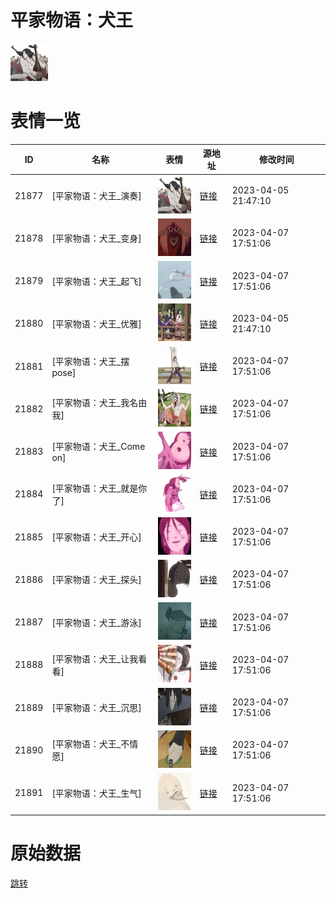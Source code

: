 # 平家物语：犬王

<img src="./cover.png" height="60" alt="cover" />

# 表情一览

|ID|名称|表情|源地址|修改时间|
|----|----|----|----|----|
|21877|[平家物语：犬王_演奏]|<img src="./pic/021877_%5B平家物语：犬王_演奏%5D.png" height="60" alt="演奏"/>|[链接](https://i0.hdslb.com/bfs/emote/4a9122ecfeda7dc534e87eb802e9bea30921c11d.png)|2023-04-05 21:47:10|
|21878|[平家物语：犬王_变身]|<img src="./pic/021878_%5B平家物语：犬王_变身%5D.png" height="60" alt="变身"/>|[链接](https://i0.hdslb.com/bfs/emote/f0d52f15263e6af4a2354e24fa2e09e9be9c1d38.png)|2023-04-07 17:51:06|
|21879|[平家物语：犬王_起飞]|<img src="./pic/021879_%5B平家物语：犬王_起飞%5D.png" height="60" alt="起飞"/>|[链接](https://i0.hdslb.com/bfs/emote/12a71a65a41343a6fc70574b3c3233e1a95d2ae5.png)|2023-04-07 17:51:06|
|21880|[平家物语：犬王_优雅]|<img src="./pic/021880_%5B平家物语：犬王_优雅%5D.png" height="60" alt="优雅"/>|[链接](https://i0.hdslb.com/bfs/emote/5f19ea84d12311cf7ba7603e516d61d40f89fcf5.png)|2023-04-05 21:47:10|
|21881|[平家物语：犬王_摆pose]|<img src="./pic/021881_%5B平家物语：犬王_摆pose%5D.png" height="60" alt="摆pose"/>|[链接](https://i0.hdslb.com/bfs/emote/9dc2523770d4771ccf01735bd34a4c045384d67d.png)|2023-04-07 17:51:06|
|21882|[平家物语：犬王_我名由我]|<img src="./pic/021882_%5B平家物语：犬王_我名由我%5D.png" height="60" alt="我名由我"/>|[链接](https://i0.hdslb.com/bfs/emote/0afe21335c38a75edf57e46093a2ca8256b0f476.png)|2023-04-07 17:51:06|
|21883|[平家物语：犬王_Come on]|<img src="./pic/021883_%5B平家物语：犬王_Come on%5D.png" height="60" alt="Come on"/>|[链接](https://i0.hdslb.com/bfs/emote/014c56f33b9c66278ccf8b52bf3fc668e7e0dea5.png)|2023-04-07 17:51:06|
|21884|[平家物语：犬王_就是你了]|<img src="./pic/021884_%5B平家物语：犬王_就是你了%5D.png" height="60" alt="就是你了"/>|[链接](https://i0.hdslb.com/bfs/emote/ba07e2abd57b11e64aa7b09954a6e574a3253abb.png)|2023-04-07 17:51:06|
|21885|[平家物语：犬王_开心]|<img src="./pic/021885_%5B平家物语：犬王_开心%5D.png" height="60" alt="开心"/>|[链接](https://i0.hdslb.com/bfs/emote/d67ff13f48111b851142331c8d7e2d89b2fe1f08.png)|2023-04-07 17:51:06|
|21886|[平家物语：犬王_探头]|<img src="./pic/021886_%5B平家物语：犬王_探头%5D.png" height="60" alt="探头"/>|[链接](https://i0.hdslb.com/bfs/emote/a0dc8924ea552870493498dae7e6edf522faa090.png)|2023-04-07 17:51:06|
|21887|[平家物语：犬王_游泳]|<img src="./pic/021887_%5B平家物语：犬王_游泳%5D.png" height="60" alt="游泳"/>|[链接](https://i0.hdslb.com/bfs/emote/0889fc3b260ba34a1111fa208e143bd6c771b618.png)|2023-04-07 17:51:06|
|21888|[平家物语：犬王_让我看看]|<img src="./pic/021888_%5B平家物语：犬王_让我看看%5D.png" height="60" alt="让我看看"/>|[链接](https://i0.hdslb.com/bfs/emote/91c1cc19775d3ce5058a73a986e025e87a4428bb.png)|2023-04-07 17:51:06|
|21889|[平家物语：犬王_沉思]|<img src="./pic/021889_%5B平家物语：犬王_沉思%5D.png" height="60" alt="沉思"/>|[链接](https://i0.hdslb.com/bfs/emote/5228e4f5fc328185e236e433b8e5c7e49975eeb0.png)|2023-04-07 17:51:06|
|21890|[平家物语：犬王_不情愿]|<img src="./pic/021890_%5B平家物语：犬王_不情愿%5D.png" height="60" alt="不情愿"/>|[链接](https://i0.hdslb.com/bfs/emote/f02125490b17b66ddba547fe8ca57ed2f19a8f5d.png)|2023-04-07 17:51:06|
|21891|[平家物语：犬王_生气]|<img src="./pic/021891_%5B平家物语：犬王_生气%5D.png" height="60" alt="生气"/>|[链接](https://i0.hdslb.com/bfs/emote/64e10bfcf78c7543e85dc6ed229c0de698a93f42.png)|2023-04-07 17:51:06|

# 原始数据

[跳转](./raw.json)

